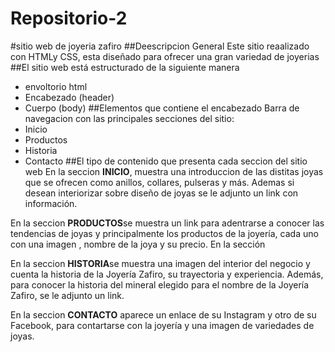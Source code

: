 # Repositorio-2
#sitio web de joyeria zafiro
##Deescripcion General
Este sitio reaalizado con HTMLy CSS, esta diseñado para ofrecer una gran variedad de joyerias
##El sitio web está estructurado de la siguiente manera
- envoltorio html
- Encabezado (header)
- Cuerpo (body)
##Elementos que contiene el encabezado
Barra de navegacion con las principales secciones del sitio: 
- Inicio
- Productos
- Historia
- Contacto
##El tipo de contenido que presenta cada seccion del sitio web
En la seccion **INICIO**, muestra una introduccion de las distitas joyas que se ofrecen como anillos, collares, pulseras y más. Ademas si desean interiorizar sobre diseño de joyas se le adjunto un link con información. 

En la seccion **PRODUCTOS**se muestra un link para adentrarse a conocer las tendencias de joyas y principalmente los productos de la joyería, cada uno con una imagen , nombre de la joya y su precio.
En la sección 

En la seccion **HISTORIA**se muestra una imagen del interior del negocio y cuenta la historia de la Joyería Zafiro, su trayectoria y experiencia. Además, para conocer la historia del mineral elegido para el nombre de la Joyería Zafiro, se le adjunto un link.

En la seccion **CONTACTO** aparece un enlace de su Instagram y otro de su Facebook, para contartarse con la joyería y una imagen de variedades de joyas.

